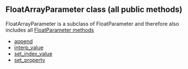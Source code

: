 ## FloatArrayParameter class (all public methods)

FloatArrayParameter is a subclass of FloatParameter and therefore also includes all [FloatParameter methods](FloatParameter.md)

* [append](FloatArrayParameter.append.md)
* [interp_value](FloatArrayParameter.interp_value.md)
* [set_index_value](FloatArrayParameter.set_index_value.md)
* [set_property](FloatArrayParameter.set_property.md)
